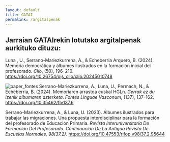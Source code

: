 ```yaml
---
layout: default
title: GATAI
permalink: /argitalpenak
---
```


<h2 class="project-tagline"> Jarraian GATAIrekin lotutako argitalpenak aurkituko dituzu: </h2>
<div>

<p>
Luna , U., Serrano-Mariezkurrena, A., & Echeberria Arquero, B. (2024). Memoria democrática y álbumes ilustrados en la formación inicial del profesorado. <i>Clío</i>, (50), 196–210. <a href="https://doi.org/10.26754/ojs_clio/clio.20245010748" target="_blank"> https://doi.org/10.26754/ojs_clio/clio.20245010748 </a>
</p>

<p>
<img src="http://www.gatai.eus/assets/img/paper_fontes.jpg" alt="paper_fontes" class="author-image">
Serrano-Mariezkurrena, A., Luna, U., Permach, N., & Echeberria, B. (2024). Memoriaren arrastoa euskal HGLn. <i>Gerrak ez du izenik albumaren azterketa. Fontes Linguae Vasconum</i>, (137), 137-162. <a href="https://doi.org/10.35462/flv137.6" target="_blank"> https://doi.org/10.35462/flv137.6 </a>
</p>

<p>
Serrano-Mariezkurrena, A., & Luna, U. (2023). Álbumes ilustrados para trabajar las migraciones. Una propuesta interdisciplinar para la formación del profesorado de Educación Primaria. <i>Revista Interuniversitaria De Formación Del Profesorado. Continuación De La Antigua Revista De Escuelas Normales, 98(37.2)</i>. <a href="https://doi.org/10.47553/rifop.v98i37.2.95644" target="_blank"> https://doi.org/10.47553/rifop.v98i37.2.95644 </a>
<p>


</div>
